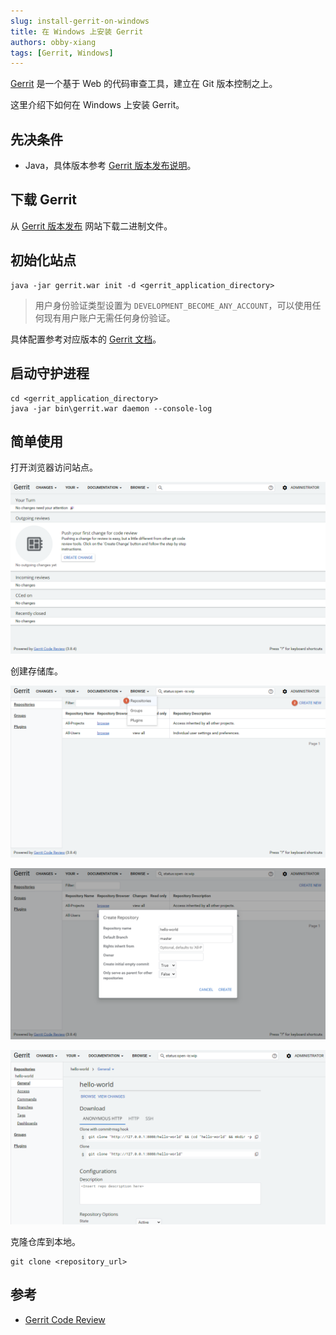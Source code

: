 ```yaml
---
slug: install-gerrit-on-windows
title: 在 Windows 上安装 Gerrit
authors: obby-xiang
tags: [Gerrit, Windows]
---
```




[Gerrit](https://www.gerritcodereview.com/) 是一个基于 Web 的代码审查工具，建立在 Git 版本控制之上。

这里介绍下如何在 Windows 上安装 Gerrit。



<!--truncate-->



## 先决条件

- Java，具体版本参考 [Gerrit 版本发布说明](https://www.gerritcodereview.com/releases-readme.html)。



## 下载 Gerrit

从 [Gerrit 版本发布](https://gerrit-releases.storage.googleapis.com/index.html) 网站下载二进制文件。



## 初始化站点

```shell
java -jar gerrit.war init -d <gerrit_application_directory>
```

> 用户身份验证类型设置为 `DEVELOPMENT_BECOME_ANY_ACCOUNT`，可以使用任何现有用户账户无需任何身份验证。

具体配置参考对应版本的 [Gerrit 文档](https://www.gerritcodereview.com/releases-readme.html)。



## 启动守护进程

```shell
cd <gerrit_application_directory>
java -jar bin\gerrit.war daemon --console-log
```



## 简单使用

打开浏览器访问站点。

![gerrit](assets/gerrit.png)



创建存储库。

![entrance-create-new-repository](assets/entrance-create-new-repository.png)

![create-new-repository](assets/create-new-repository.png)

![new-repository](assets/new-repository.png)



克隆仓库到本地。

```shell
git clone <repository_url>
```



## 参考

- [Gerrit Code Review](https://www.gerritcodereview.com/)
